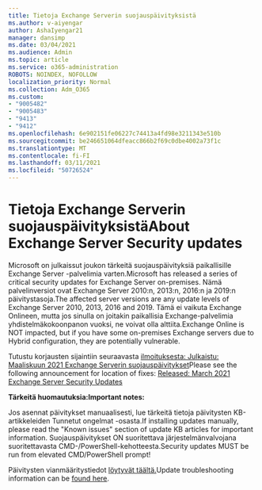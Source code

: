 ```yaml
---
title: Tietoja Exchange Serverin suojauspäivityksistä
ms.author: v-aiyengar
author: AshaIyengar21
manager: dansimp
ms.date: 03/04/2021
ms.audience: Admin
ms.topic: article
ms.service: o365-administration
ROBOTS: NOINDEX, NOFOLLOW
localization_priority: Normal
ms.collection: Adm_O365
ms.custom:
- "9005482"
- "9005483"
- "9413"
- "9412"
ms.openlocfilehash: 6e902151fe06227c74413a4fd98e3211343e510b
ms.sourcegitcommit: be246651064dfeacc866b2f69c0dbe4002a73f1c
ms.translationtype: MT
ms.contentlocale: fi-FI
ms.lasthandoff: 03/11/2021
ms.locfileid: "50726524"
---
```

# <a name="about-exchange-server-security-updates"></a><span data-ttu-id="fed61-102">Tietoja Exchange Serverin suojauspäivityksistä</span><span class="sxs-lookup"><span data-stu-id="fed61-102">About Exchange Server Security updates</span></span>

<span data-ttu-id="fed61-103">Microsoft on julkaissut joukon tärkeitä suojauspäivityksiä paikallisille Exchange Server -palvelimia varten.</span><span class="sxs-lookup"><span data-stu-id="fed61-103">Microsoft has released a series of critical security updates for Exchange Server on-premises.</span></span> <span data-ttu-id="fed61-104">Nämä palvelinversiot ovat Exchange Server 2010:n, 2013:n, 2016:n ja 2019:n päivitystasoja.</span><span class="sxs-lookup"><span data-stu-id="fed61-104">The affected server versions are any update levels of Exchange Server 2010, 2013, 2016 and 2019.</span></span> <span data-ttu-id="fed61-105">Tämä ei vaikuta Exchange Onlineen, mutta jos sinulla on joitakin paikallisia Exchange-palvelimia yhdistelmäkokoonpanon vuoksi, ne voivat olla alttiita.</span><span class="sxs-lookup"><span data-stu-id="fed61-105">Exchange Online is NOT impacted, but if you have some on-premises Exchange servers due to Hybrid configuration, they are potentially vulnerable.</span></span>

<span data-ttu-id="fed61-106">Tutustu korjausten sijaintiin seuraavasta [ilmoituksesta: Julkaistu: Maaliskuun 2021 Exchange Serverin suojauspäivitykset](https://techcommunity.microsoft.com/t5/exchange-team-blog/released-march-2021-exchange-server-security-updates/ba-p/2175901)</span><span class="sxs-lookup"><span data-stu-id="fed61-106">Please see the following announcement for location of fixes: [Released: March 2021 Exchange Server Security Updates](https://techcommunity.microsoft.com/t5/exchange-team-blog/released-march-2021-exchange-server-security-updates/ba-p/2175901)</span></span>

<span data-ttu-id="fed61-107">**Tärkeitä huomautuksia:**</span><span class="sxs-lookup"><span data-stu-id="fed61-107">**Important notes:**</span></span>

<span data-ttu-id="fed61-108">Jos asennat päivitykset manuaalisesti, lue tärkeitä tietoja päivitysten KB-artikkeleiden Tunnetut ongelmat -osasta.</span><span class="sxs-lookup"><span data-stu-id="fed61-108">If installing updates manually, please read the "Known issues" section of update KB articles for important information.</span></span> <span data-ttu-id="fed61-109">Suojauspäivitykset ON suoritettava järjestelmänvalvojana suoritettavasta CMD-/PowerShell-kehotteesta.</span><span class="sxs-lookup"><span data-stu-id="fed61-109">Security updates MUST be run from elevated CMD/PowerShell prompt!</span></span>

<span data-ttu-id="fed61-110">Päivitysten vianmääritystiedot [löytyvät täältä.](https://aka.ms/exupdatefaq)</span><span class="sxs-lookup"><span data-stu-id="fed61-110">Update troubleshooting information can be [found here](https://aka.ms/exupdatefaq).</span></span>
